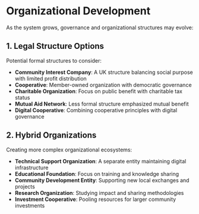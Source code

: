 # Organizational Development

As the system grows, governance and organizational structures may evolve:

## 1. Legal Structure Options

Potential formal structures to consider:

- **Community Interest Company**: A UK structure balancing social purpose with limited profit distribution
- **Cooperative**: Member-owned organization with democratic governance
- **Charitable Organization**: Focus on public benefit with charitable tax status
- **Mutual Aid Network**: Less formal structure emphasized mutual benefit
- **Digital Cooperative**: Combining cooperative principles with digital governance

## 2. Hybrid Organizations

Creating more complex organizational ecosystems:

- **Technical Support Organization**: A separate entity maintaining digital infrastructure
- **Educational Foundation**: Focus on training and knowledge sharing
- **Community Development Entity**: Supporting new local exchanges and projects
- **Research Organization**: Studying impact and sharing methodologies
- **Investment Cooperative**: Pooling resources for larger community investments
